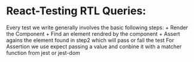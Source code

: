 # React-Testing RTL Queries:
Every test we write generally involves the basic following steps: 
    + Render the Component
    + Find an element rendred by the component
    + Assert agains the element found in step2 which will pass or fail the test
For Assertion we use expect passing a value and conbine it with a matcher function from jest or jest-dom